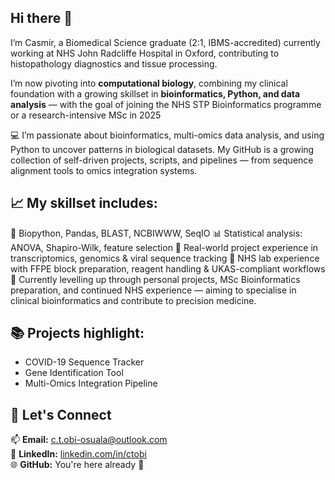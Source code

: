 ## Hi there 👋

I’m Casmir, a Biomedical Science graduate (2:1, IBMS-accredited) currently working at NHS John Radcliffe Hospital in Oxford, contributing to histopathology diagnostics and tissue processing.

I’m now pivoting into **computational biology**, combining my clinical foundation with a growing skillset in **bioinformatics, Python, and data analysis** — with the goal of joining the NHS STP Bioinformatics programme or a research-intensive MSc in 2025

💻 I’m passionate about bioinformatics, multi-omics data analysis, and using Python to uncover patterns in biological datasets. My GitHub is a growing collection of self-driven projects, scripts, and pipelines — from sequence alignment tools to omics integration systems.

## 📈 My skillset includes:

🧬 Biopython, Pandas, BLAST, NCBIWWW, SeqIO
📊 Statistical analysis: ANOVA, Shapiro-Wilk, feature selection
🧠 Real-world project experience in transcriptomics, genomics & viral sequence tracking
🧪 NHS lab experience with FFPE block preparation, reagent handling & UKAS-compliant workflows
🌱 Currently levelling up through personal projects, MSc Bioinformatics preparation, and continued NHS experience — aiming to specialise in clinical bioinformatics and contribute to precision medicine.

## 📚 Projects highlight:

- COVID-19 Sequence Tracker
- Gene Identification Tool
- Multi-Omics Integration Pipeline

## 💬 Let's Connect

📫 **Email:** c.t.obi-osuala@outlook.com  
🔗 **LinkedIn:** [linkedin.com/in/ctobi](https://www.linkedin.com/in/ctobi)  
🌐 **GitHub:** You're here already 👀 
